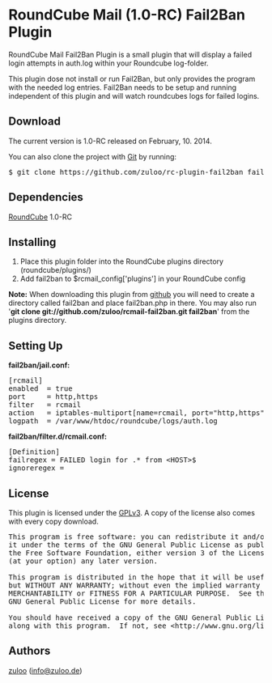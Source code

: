 # RoundCube Mail (1.0-RC) Fail2Ban Plugin

RoundCube Mail Fail2Ban Plugin is a small plugin that will display a failed login attempts in auth.log within your Roundcube log-folder.

This plugin dose not install or run Fail2Ban, but only provides the program with the needed log entries. Fail2Ban needs to be setup and running independent of this plugin and will watch roundcubes logs for failed logins.

  
## Download

The current version is 1.0-RC released on February, 10. 2014.

You can also clone the project with [Git][1] by running:

<pre>$ git clone https://github.com/zuloo/rc-plugin-fail2ban fail2ban</pre> 


  
## Dependencies

[RoundCube][2] 1.0-RC


## Installing

1.  Place this plugin folder into the RoundCube plugins directory (roundcube/plugins/)
2.  Add fail2ban to $rcmail_config['plugins'] in your RoundCube config

**Note:** When downloading this plugin from [github][3] you will need to create a directory called fail2ban and place fail2ban.php in there.
You may also run '**git clone git://github.com/zuloo/rcmail-fail2ban.git fail2ban**' from the plugins directory.

  
## Setting Up

**fail2ban/jail.conf:**

<pre>[rcmail]
enabled  = true
port     = http,https
filter   = rcmail
action   = iptables-multiport[name=rcmail, port="http,https"]
logpath  = /var/www/htdoc/roundcube/logs/auth.log</pre>


**fail2ban/filter.d/rcmail.conf:**

<pre>[Definition]
failregex = FAILED login for .* from &lt;HOST&gt;$
ignoreregex =</pre>

  
## License

This plugin is licensed under the [GPLv3][4]. A copy of the license also comes with every copy download.

<pre>This program is free software: you can redistribute it and/or modify
it under the terms of the GNU General Public License as published by
the Free Software Foundation, either version 3 of the License, or
(at your option) any later version.

This program is distributed in the hope that it will be useful,
but WITHOUT ANY WARRANTY; without even the implied warranty of
MERCHANTABILITY or FITNESS FOR A PARTICULAR PURPOSE.  See the
GNU General Public License for more details.

You should have received a copy of the GNU General Public License
along with this program.  If not, see &lt;http://www.gnu.org/licenses/>.</pre>

  
<a id=Authors name=Authors></a> 
## Authors

[zuloo][5] (info@zuloo.de)

 [1]: http://git-scm.com
 [2]: http://github.com/mattrude/rc-plugin-fail2ban
 [3]: https://github.com/zuloo/rcmail-fail2ban
 [4]: http://www.gnu.org/licenses/gpl-3.0.txt
 [5]: http://zuloo.de/
